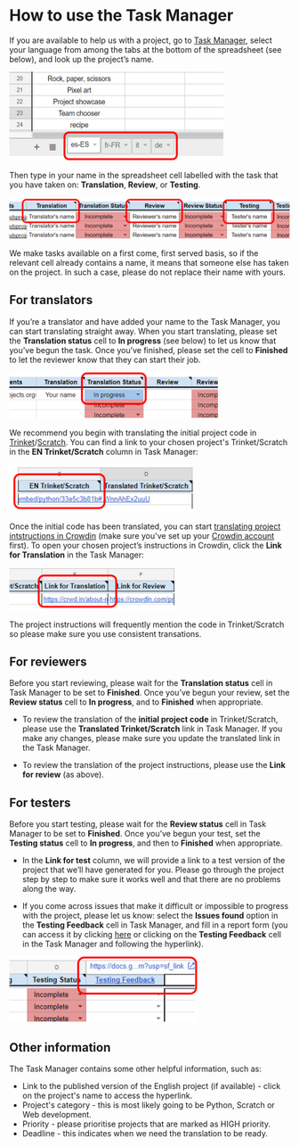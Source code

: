 # How to use the Task Manager

If you are available to help us with a project, go to [Task Manager](https://docs.google.com/spreadsheets/d/1vqu2VDPIA0C-UW6pMSsoS6UsUyzry7paspLV63hkqhs/edit?usp=sharing), select your language from  among the tabs at the bottom of the spreadsheet (see below), and look up the project’s name.

![screenshot](images/Task_Manager_language_selection.png)

Then type in your name in the spreadsheet cell labelled with the task that you have taken on: **Translation**, **Review**, or **Testing**.

![screenshot](images/Task_Manager_adding_name.png)

We make tasks available on a first come, first served basis, so if the relevant cell already contains a name, it means that someone else has taken on the project. In such a case, please do not replace their name with yours.

## For translators

If you’re a translator and have added your name to the Task Manager, you can start translating straight away. When you start translating, please set the **Translation status** cell to **In progress** (see below) to let us know that you’ve begun the task. Once you’ve finished, please set the cell to **Finished** to let the reviewer know that they can start their job.

![screenshot](images/Task_Manager_translation_status.png)

We recommend you begin with translating the initial project code in [Trinket](https://github.com/ninaszymor/Raspberry-Pi-Translation-Guide/blob/master/Tools/Trinket.md)/[Scratch](https://github.com/ninaszymor/Raspberry-Pi-Translation-Guide/blob/master/Tools/Scratch.md). You can find a link to your chosen project's Trinket/Scratch in the **EN Trinket/Scratch** column in Task Manager:

![screenshot](images/Task_Manager_trinket_link.png)

Once the initial code has been translated, you can start [translating project intstructions in Crowdin](https://github.com/ninaszymor/Raspberry-Pi-Translation-Guide/blob/master/Tools/Files%20in%20Crowdin.md) (make sure you've set up your [Crowdin account](https://github.com/ninaszymor/Raspberry-Pi-Translation-Guide/blob/master/Tools/Crowdin%20account.md) first). To open your chosen project’s instructions in Crowdin, click the **Link for Translation** in the Task Manager:

![screenshot](images/Task_Manager_translation_link.png)

The project instructions will frequently mention the code in Trinket/Scratch so please make sure you use consistent transations.

## For reviewers

Before you start reviewing, please wait for the **Translation status** cell in Task Manager to be set to **Finished**. Once you’ve begun your review, set the **Review status** cell to **In progress**, and to **Finished** when appropriate.

- To review the translation of the **initial project code** in Trinket/Scratch, please use the **Translated Trinket/Scratch** link in Task Manager. If you make any changes, please make sure you update the translated link in the Task Manager.

- To review the translation of the project instructions, please use the **Link for review** (as above).

## For testers

Before you start testing, please wait for the **Review status** cell in Task Manager to be set to **Finished**. Once you’ve begun your test, set the **Testing status** cell to **In progress**, and then to **Finished** when appropriate.

- In the **Link for test** column, we will provide a link to a test version of the project that we’ll have generated for you. Please go through the project step by step to make sure it works well and that there are no problems along the way.

- If you come across issues that make it difficult or impossible to progress with the project, please let us know: select the **Issues found** option in the **Testing Feedback** cell in Task Manager, and fill in a report form (you can access it by clicking [here](https://docs.google.com/forms/d/e/1FAIpQLSd1136TVh8zdM7u8k3U1a6XXCq0H-yrhYp-YbvP36pLiun6Bg/viewform?pli=1) or clicking on the **Testing Feedback** cell in the Task Manager and following the hyperlink).

![screenshot](images/Task_Manager_testing_feedback.png)

## Other information

The Task Manager contains some other helpful information, such as:

- Link to the published version of the English project (if available) - click on the project's name to access the hyperlink.
- Project's category - this is most likely going to be Python, Scratch or Web development.
- Priority - please prioritise projects that are marked as HIGH priority.
- Deadline - this indicates when we need the translation to be ready.

